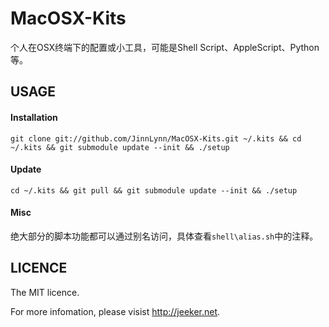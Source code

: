 # MacOSX-Kits

个人在OSX终端下的配置或小工具，可能是Shell Script、AppleScript、Python等。

## USAGE

#### Installation

```
git clone git://github.com/JinnLynn/MacOSX-Kits.git ~/.kits && cd ~/.kits && git submodule update --init && ./setup
```

#### Update

```
cd ~/.kits && git pull && git submodule update --init && ./setup
```

#### Misc

绝大部分的脚本功能都可以通过别名访问，具体查看`shell\alias.sh`中的注释。

## LICENCE

The MIT licence. 

For more infomation, please visist http://jeeker.net.